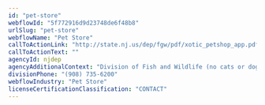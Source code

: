 ```yaml
---
id: "pet-store"
webflowId: "5f772916d9d23748de6f48b8"
urlSlug: "pet-store"
webflowName: "Pet Store"
callToActionLink: "http://state.nj.us/dep/fgw/pdf/xotic_petshop_app.pdf"
callToActionText: ""
agencyId: njdep
agencyAdditionalContext: "Division of Fish and Wildlife (no cats or dogs)"
divisionPhone: "(908) 735-6200"
webflowIndustry: "Pet Store"
licenseCertificationClassification: "CONTACT"
---
```

